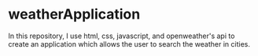 # weatherApplication

In this repository, I use html, css, javascript, and openweather's api to create an application
which allows the user to search the weather in cities.